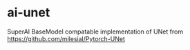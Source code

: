 # ai-unet
SuperAI BaseModel compatable implementation of UNet from https://github.com/milesial/Pytorch-UNet
